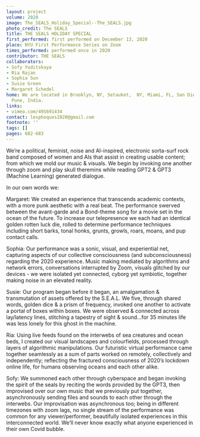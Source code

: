```yaml
---
layout: project
volume: 2020
image: The_SEALS_Holiday_Special--The_SEALS.jpg
photo_credit: The SEALS
title: THE SEALS HOLIDAY SPECIAL
first_performed: first performed on December 13, 2020
place: NYU First Performance Series on Zoom
times_performed: performed once in 2020
contributor: THE SEALS
collaborators:
- Sofy Yuditskaya
- Ria Rajan
- Sophia Sun
- Susie Green
- Margaret Schedel
home: We are located in Brooklyn, NY, Setauket,  NY, Miami, FL, San Diego, CA, and
  Pune, India.
links:
- vimeo.com/495691434
contact: lesphoques2020@gmail.com
footnote: ''
tags: []
pages: 682-683
---
```



We’re a political, feminist, noise and AI-inspired, electronic sorta-surf rock band composed of women and AIs that assist in creating usable content; from which we mold our music & visuals. We begin by invoking one another through zoom and play skull theremins while reading GPT2 & GPT3 (Machine Learning) generated dialogue.


In our own words we:


Margaret: We created an experience that transcends academic contexts, with a more punk aesthetic with a real beat. The performance swerved between the avant-garde and a Bond-theme song for a movie set in the ocean of the future. To increase our telepresence we each had an identical golden rotten luck die, rolled to determine performance techniques including short barks, tonal honks, grunts, growls, roars, moans, and pup contact calls.


Sophia: Our performance was a sonic, visual, and experiential net, capturing aspects of our collective consciousness (and subconsciousness) regarding the 2020 experience. Music making mediated by algorithms and network errors, conversations interrupted by Zoom, visuals glitched by our devices - we were isolated yet connected, cyborg yet symbiotic, together making noise in an elevated reality.


Susie: Our program began before it began, an amalgamation & transmutation of assets offered by the S.E.A.L. We five, through shared words, golden dice & a prism of frequency, invoked one another to activate a portal of boxes within boxes. We were observed & connected across lay/latency lines, stitching a tapestry of sight & sound...for 35 minutes life was less lonely for this ghost in the machine.


Ria: Using live feeds found on the interwebs of sea creatures and ocean beds, I created our visual landscapes and colourfields, processed through layers of algorithmic manipulations. Our futuristic virtual performance came together seamlessly as a sum of parts worked on remotely, collectively and independently; reflecting the fractured consciousness of 2020’s lockdown online life, for humans observing oceans and each other alike.


Sofy: We summoned each other through cyberspace and began invoking the spirit of the seals by reciting the words provided by the GPT3, then improvised over our own music that we previously put together, asynchronously sending files and sounds to each other through the interwebs. Our improvisation was asynchronous too; being in different timezones with zoom lags, no single stream of the performance was common for any viewer/performer, beautifully isolated experiences in this interconnected world. We’ll never know exactly what anyone experienced in their own Covid bubble.

